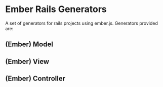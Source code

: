 # Ember Rails Generators
A set of generators for rails projects using ember.js. Generators provided are:

## (Ember) Model

## (Ember) View

## (Ember) Controller
